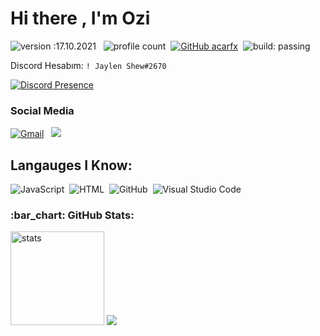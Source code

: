 # Hi there , I'm Ozi 
![version :17.10.2021](https://img.shields.io/badge/version-17.10.2021-informational) &nbsp;
![profile count](https://komarev.com/ghpvc/?username=JaylenOzi&color=red)&nbsp;
[![GitHub acarfx](https://img.shields.io/github/followers/JaylenOzi?label=follow&style=social)](https://github.com/JaylenOzi)&nbsp;
![build: passing](https://img.shields.io/badge/build-passing-success)

Discord Hesabım: `! Jaylen Shew#2670`

[![Discord Presence](https://lanyard-profile-readme.vercel.app/api/612688335944679600)](https://discord.com/users/612688335944679600) 

<h3>Social Media</h3>
<a href="https://discord.com/users/612688335944679600"><img alt="Gmail" src="https://img.shields.io/badge/Discord-2f3236?style=flat&logo=discord&logoColor=blue" /></a> &nbsp;
<a href="https://instagram.com/Jaylenprivxd"><img src="https://img.shields.io/badge/@Jaylenprivxd-E4405F?style=flat&logo=Instagram&logoColor=white"/></a> &nbsp;

## Langauges I Know:
![JavaScript](https://img.shields.io/badge/-JavaScript-05122A?style=flat&logo=javascript)&nbsp;
![HTML](https://img.shields.io/badge/-HTML-05122A?style=flat&logo=HTML5)&nbsp;
![GitHub](https://img.shields.io/badge/-GitHub-05122A?style=flat&logo=github)&nbsp;
![Visual Studio Code](https://img.shields.io/badge/-Visual%20Studio%20Code-05122A?style=flat&logo=visual-studio-code&logoColor=007ACC)&nbsp;


<h3 align="left">:bar_chart: GitHub Stats:</h3>
<p align="left">
   <img src="https://github-readme-stats.vercel.app/api?username=JaylenOzi&count_private=true&show_icons=true&theme=dark&hide_border=true" width="%100" height="150px" alt="stats" />
<img src="https://github-profile-trophy.vercel.app/?username=fearlessst&theme=radical" />
</p>
